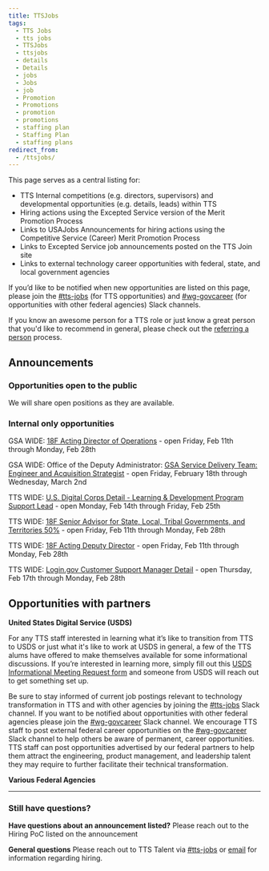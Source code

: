 ```yaml
---
title: TTSJobs
tags:
  - TTS Jobs
  - tts jobs
  - TTSJobs
  - ttsjobs
  - details
  - Details
  - jobs
  - Jobs
  - job
  - Promotion
  - Promotions
  - promotion
  - promotions
  - staffing plan
  - Staffing Plan
  - staffing plans
redirect_from:
  - /ttsjobs/
---
```


This page serves as a central listing for:

- TTS Internal competitions (e.g. directors, supervisors) and developmental opportunities (e.g. details, leads) within TTS
- Hiring actions using the Excepted Service version of the Merit Promotion Process
- Links to USAJobs Announcements for hiring actions using the Competitive Service (Career) Merit Promotion Process
- Links to Excepted Service job announcements posted on the TTS Join site
- Links to external technology career opportunities with federal, state, and local government agencies

If you’d like to be notified when new opportunities are listed on this page, please join the [\#tts-jobs](https://gsa-tts.slack.com/messages/tts-jobs/) (for TTS opportunities) and [\#wg-govcareer](https://gsa-tts.slack.com/messages/wg-govcareer) (for opportunities with other federal agencies) Slack channels.

If you know an awesome person for a TTS role or just know a great person that you'd like to recommend in general, please check out the [referring a person]({{site.baseurl}}/office-of-operations/talent/#referring-a-person) process.

## Announcements

### Opportunities open to the public

We will share open positions as they are available.

### Internal only opportunities

GSA WIDE: [18F Acting Director of Operations](https://docs.google.com/document/d/1UYDnTDAs0J2NS2W7rZ93joI0VhsfaD5LoZv2Vd9gaws/edit) - open Friday, Feb 11th through Monday, Feb 28th

GSA WIDE: Office of the Deputy Administrator: [GSA Service Delivery Team: Engineer and Acquisition Strategist](https://docs.google.com/document/d/1OuxwKRAIHelRoCQOM8-8MITYFQUtqpu_Ov7cobQ0B24/edit#) - open Friday, February 18th through Wednesday, March 2nd

TTS WIDE: [U.S. Digital Corps Detail - Learning & Development Program Support Lead](https://docs.google.com/document/d/14sTBsZ8qLt1pBu5WbVlSgytQV0wQj2Qp_9sCQEyGKKo/edit#) - open Monday, Feb 14th through Friday, Feb 25th

TTS WIDE: [18F Senior Advisor for State, Local, Tribal Governments, and Territories 50%](https://docs.google.com/document/d/1xTDD_hBSH1R_xYwndL1eHeRu0X2GJMvafbbRyhHam34/edit#) - open Friday, Feb 11th through Monday, Feb 28th

TTS WIDE: [18F Acting Deputy Director](https://docs.google.com/document/d/1vT8O1Bhhro_9oocYTEZj7-hLXuRhqsgxVzhjGhWXIOY/edit#) - open Friday, Feb 11th through Monday, Feb 28th

TTS WIDE: [Login.gov Customer Support Manager Detail](https://docs.google.com/document/d/15uUxk3WoJk6D2mwr2rEgb07YdLZ1Wb6eO78588IeMWo/edit#) - open Thursday, Feb 17th through Monday, Feb 28th

## Opportunities with partners

**United States Digital Service (USDS)**

For any TTS staff interested in learning what it’s like to transition from TTS to USDS or just what it's like to work at USDS in general, a few of the TTS alums have offered to make themselves available for some informational discussions. If you’re interested in learning more, simply fill out this [USDS Informational Meeting Request form](https://docs.google.com/forms/d/e/1FAIpQLSfzbkhF6ahHv8-mu3BOpl6l7qg_kVyHuGUpDMcA-cPW60BfoQ/viewform?usp=sf_link) and someone from USDS will reach out to get something set up.

Be sure to stay informed of current job postings relevant to technology transformation in TTS and with other agencies by joining the [\#tts-jobs](https://gsa-tts.slack.com/messages/tts-jobs/) Slack channel. If you want to be notified about opportunities with other federal agencies please join the [\#wg-govcareer](https://gsa-tts.slack.com/messages/wg-govcareer) Slack channel. We encourage TTS staff to post external federal career opportunities on the [\#wg-govcareer](https://gsa-tts.slack.com/messages/wg-govcareer) Slack channel to help others be aware of permanent, career opportunities. TTS staff can post opportunities advertised by our federal partners to help them attract the engineering, product management, and leadership talent they may require to further facilitate their technical transformation.

**Various Federal Agencies**

---

### Still have questions?

**Have questions about an announcement listed?** Please reach out to the Hiring PoC listed on the announcement

**General questions** Please reach out to TTS Talent via [\#tts-jobs](https://gsa-tts.slack.com/messages/tts-jobs/) or [email](mailto:tts-talentteam@gsa.gov) for information regarding hiring.
